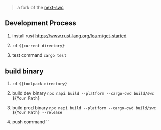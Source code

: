 > a fork of the [next-swc](https://github.com/vercel/next.js/tree/canary/packages/next-swc)

## Development Process

  1. install rust https://www.rust-lang.org/learn/get-started
   
  1. `cd ${current directory}`
      
  1. test command `cargo test`

## build binary

  1. `cd ${toolpack directory}`
     
  1. build dev binary `npx napi build --platform --cargo-cwd build/swc ${Your Path}`

  1. build prod binary `npx napi build --platform --cargo-cwd build/swc ${Your Path} --release`

  1. push command ``

